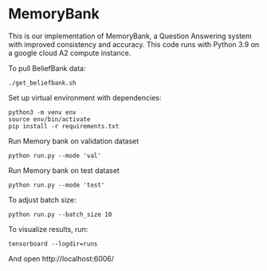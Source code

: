 # MemoryBank
This is our implementation of MemoryBank, a Question Answering system with improved consistency and accuracy.
This code runs with Python 3.9 on a google cloud A2 compute instance.

To pull BeliefBank data:
```
./get_beliefbank.sh
```

Set up virtual environment with dependencies:

```
python3 -m venv env
source env/bin/activate
pip install -r requirements.txt
```

Run Memory bank on validation dataset
```
python run.py --mode 'val'
```

Run Memory bank on test dataset
```
python run.py --mode 'test'
```

To adjust batch size:
```
python run.py --batch_size 10
```

To visualize results, run:
```
tensorboard --logdir=runs
```
And open http://localhost:6006/

